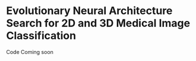 # Evolutionary Neural Architecture Search for 2D and 3D Medical Image Classification

Code Coming soon
